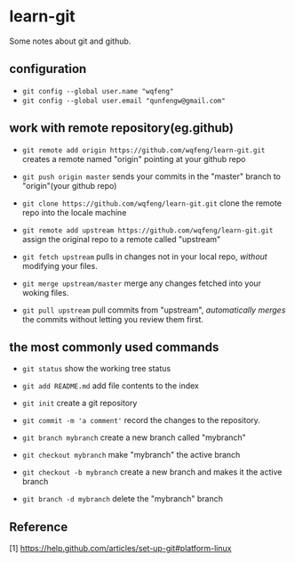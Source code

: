 learn-git
================
Some notes about git and github.

configuration
--------------------
* `git config --global user.name "wqfeng"`
* `git config --global user.email "qunfengw@gmail.com"`

work with remote repository(eg.github)
------------------------------------
* `git remote add origin https://github.com/wqfeng/learn-git.git`
creates a remote named "origin" pointing at your github repo

* `git push origin master`
sends your commits in the "master" branch to "origin"(your github repo)

* `git clone https://github.com/wqfeng/learn-git.git`
clone the remote repo into the locale machine

* `git remote add upstream https://github.com/wqfeng/learn-git.git`
assign the original repo to a remote called "upstream"

* `git fetch upstream`
pulls in changes not in your local repo, _without_ modifying your files.

* `git merge upstream/master`
merge any changes fetched into your woking files.

* `git pull upstream`
pull commits from "upstream", _automatically merges_ the commits without letting you review them first.

the most commonly used commands
--------------------------------
* `git status`
show the working tree status

* `git add README.md`
add file contents to the index

* `git init`
create a git repository

* `git commit -m 'a comment'`
record the changes to the repository.

* `git branch mybranch`
create a new branch called "mybranch"

* `git checkout mybranch`
make "mybranch" the active branch

* `git checkout -b mybranch`
create a new branch and makes it the active branch

* `git branch -d mybranch`
delete the "mybranch" branch




Reference
---------
[1] https://help.github.com/articles/set-up-git#platform-linux 
